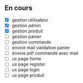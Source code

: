 ## En cours
- [x] gestion utilisateur
- [x] gestion admin
- [x] gestion produit
- [ ] gestion panier
- [ ] gestion commande
- [ ] envoie mail validation panier
- [ ] envoie pdf commande avec mail
- [ ] ux page home
- [ ] ux page register
- [ ] ux page login
- [ ] ux page produit
